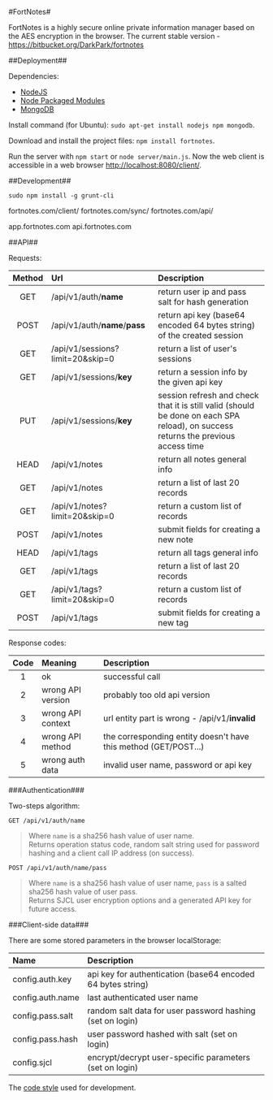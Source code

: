 #FortNotes#

FortNotes is a highly secure online private information manager based on the AES encryption in the browser.
The current stable version - <https://bitbucket.org/DarkPark/fortnotes>


##Deployment##

Dependencies:

- [NodeJS](http://nodejs.org/)
- [Node Packaged Modules](https://npmjs.org/)
- [MongoDB](http://www.mongodb.org/)

Install command (for Ubuntu): `sudo apt-get install nodejs npm mongodb`.

Download and install the project files: `npm install fortnotes`.

Run the server with `npm start` or `node server/main.js`.
Now the web client is accessible in a web browser <http://localhost:8080/client/>.

##Development##

`sudo npm install -g grunt-cli`


fortnotes.com/client/
fortnotes.com/sync/
fortnotes.com/api/

app.fortnotes.com
api.fortnotes.com


##API##

Requests:

 Method | Url                              | Description
:------:|:---------------------------------|:----------------------------------------------------------------------
 GET    | /api/v1/auth/**name**            | return user ip and pass salt for hash generation
 POST   | /api/v1/auth/**name**/**pass**   | return api key (base64 encoded 64 bytes string) of the created session
 GET    | /api/v1/sessions?limit=20&skip=0 | return a list of user's sessions
 GET    | /api/v1/sessions/**key**         | return a session info by the given api key
 PUT    | /api/v1/sessions/**key**         | session refresh and check that it is still valid (should be done on each SPA reload), on success returns the previous access time
 HEAD   | /api/v1/notes                    | return all notes general info
 GET    | /api/v1/notes                    | return a list of last 20 records
 GET    | /api/v1/notes?limit=20&skip=0    | return a custom list of records
 POST   | /api/v1/notes                    | submit fields for creating a new note
 HEAD   | /api/v1/tags                     | return all tags general info
 GET    | /api/v1/tags                     | return a list of last 20 records
 GET    | /api/v1/tags?limit=20&skip=0     | return a custom list of records
 POST   | /api/v1/tags                     | submit fields for creating a new tag

Response codes:

 Code | Meaning           | Description
:----:|:------------------|:---------------------------------------------------------------
  1   | ok                | successful call
  2   | wrong API version | probably too old api version
  3   | wrong API context | url entity part is wrong - /api/v1/**invalid**
  4   | wrong API method  | the corresponding entity doesn't have this method (GET/POST...)
  5   | wrong auth data   | invalid user name, password or api key

###Authentication###

Two-steps algorithm:

`GET /api/v1/auth/name`
> Where `name` is a sha256 hash value of user name.  
> Returns operation status code, random salt string used for password hashing and a client call IP address (on success).

`POST /api/v1/auth/name/pass`
> Where `name` is a sha256 hash value of user name, `pass` is a salted sha256 hash value of user pass.  
> Returns SJCL user encryption options and a generated API key for future access.


###Client-side data###

There are some stored parameters in the browser localStorage:

 Name             | Description
:-----------------|:-----------------------------------------------------------
 config.auth.key  | api key for authentication (base64 encoded 64 bytes string)
 config.auth.name | last authenticated user name
 config.pass.salt | random salt data for user password hashing (set on login)
 config.pass.hash | user password hashed with salt (set on login)
 config.sjcl      | encrypt/decrypt user-specific parameters (set on login)


The [code style](https://github.com/DarkPark/jscs) used for development.
